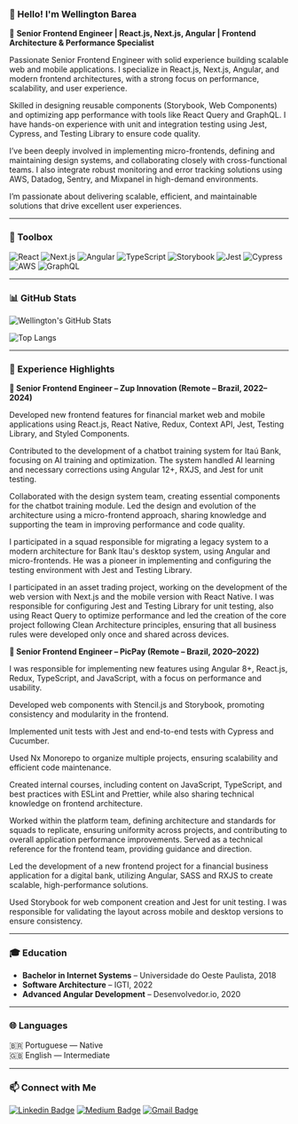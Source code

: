 ### 👋 Hello! I'm Wellington Barea

🎯 **Senior Frontend Engineer | React.js, Next.js, Angular | Frontend Architecture & Performance Specialist**

Passionate Senior Frontend Engineer with solid experience building scalable web and mobile applications. I specialize in React.js, Next.js, Angular, and modern frontend architectures, with a strong focus on performance, scalability, and user experience.

Skilled in designing reusable components (Storybook, Web Components) and optimizing app performance with tools like React Query and GraphQL. I have hands-on experience with unit and integration testing using Jest, Cypress, and Testing Library to ensure code quality.

I’ve been deeply involved in implementing micro-frontends, defining and maintaining design systems, and collaborating closely with cross-functional teams. I also integrate robust monitoring and error tracking solutions using AWS, Datadog, Sentry, and Mixpanel in high-demand environments.

I’m passionate about delivering scalable, efficient, and maintainable solutions that drive excellent user experiences.

---

### 🧰 Toolbox
![React](https://img.shields.io/badge/React-20232A?logo=react&logoColor=61DAFB)
![Next.js](https://img.shields.io/badge/Next.js-000000?logo=nextdotjs)
![Angular](https://img.shields.io/badge/Angular-DD0031?logo=angular)
![TypeScript](https://img.shields.io/badge/TypeScript-3178C6?logo=typescript)
![Storybook](https://img.shields.io/badge/Storybook-FF4785?logo=storybook)
![Jest](https://img.shields.io/badge/Jest-C21325?logo=jest)
![Cypress](https://img.shields.io/badge/Cypress-17202C?logo=cypress)
![AWS](https://img.shields.io/badge/AWS-232F3E?logo=amazon-aws)
![GraphQL](https://img.shields.io/badge/GraphQL-E10098?logo=graphql)

---

### 📊 GitHub Stats

![Wellington's GitHub Stats](https://github-readme-stats.vercel.app/api?username=wellbarea&show_icons=true&theme=dracula&hide_border=true)

![Top Langs](https://github-readme-stats.vercel.app/api/top-langs/?username=wellbarea&layout=compact&theme=dracula&hide_border=true)

---

### 💼 Experience Highlights

**🔹 Senior Frontend Engineer – Zup Innovation (Remote – Brazil, 2022–2024)**

  Developed new frontend features for financial market web and mobile applications using React.js, React Native, Redux, Context API, Jest, Testing Library, and Styled Components.
  
  Contributed to the development of a chatbot training system for Itaú Bank, focusing on AI training and optimization. The system handled AI learning and necessary corrections using Angular 12+, RXJS, and Jest for unit testing.
  
  Collaborated with the design system team, creating essential components for the chatbot training module. Led the design and evolution of the architecture using a micro-frontend approach, sharing knowledge and supporting the team in improving performance and code quality.
  
  I participated in a squad responsible for migrating a legacy system to a modern architecture for Bank Itau's desktop system, using Angular and micro-frontends. He was a pioneer in implementing and configuring the testing environment with Jest and Testing Library.
  
  I participated in an asset trading project, working on the development of the web version with Next.js and the mobile version with React Native. I was responsible for configuring Jest and Testing Library for unit testing, also using React Query to optimize performance and led the creation of the core project following Clean Architecture principles, ensuring that all business rules were developed only once and shared across devices.

**🔹 Senior Frontend Engineer – PicPay (Remote – Brazil, 2020–2022)**

  I was responsible for implementing new features using Angular 8+, React.js, Redux, TypeScript, and JavaScript, with a focus on performance and usability.
  
  Developed web components with Stencil.js and Storybook, promoting consistency and modularity in the frontend.
  
  Implemented unit tests with Jest and end-to-end tests with Cypress and Cucumber.
  
  Used Nx Monorepo to organize multiple projects, ensuring scalability and efficient code maintenance.
  
  Created internal courses, including content on JavaScript, TypeScript, and best practices with ESLint and Prettier, while also sharing technical knowledge on frontend architecture.
  
  Worked within the platform team, defining architecture and standards for squads to replicate, ensuring uniformity across projects, and contributing to overall application performance improvements. Served as a technical reference for the frontend team, providing guidance and direction.
  
  Led the development of a new frontend project for a financial business application for a digital bank, utilizing Angular, SASS and RXJS to create scalable, high-performance solutions. 
  
  Used Storybook for web component creation and Jest for unit testing. I was responsible for validating the layout across mobile and desktop versions to ensure consistency.

---

### 🎓 Education
- **Bachelor in Internet Systems** – Universidade do Oeste Paulista, 2018  
- **Software Architecture** – IGTI, 2022  
- **Advanced Angular Development** – Desenvolvedor.io, 2020  

---

### 🌐 Languages
🇧🇷 Portuguese — Native  
🇬🇧 English — Intermediate  

---

### 📫 Connect with Me

[![Linkedin Badge](https://img.shields.io/badge/-Wellington%20Barea-blue?style=flat-square&logo=Linkedin&logoColor=white&link=https://www.linkedin.com/in/wellington-bar%C3%AAa-043331226/)](https://www.linkedin.com/in/wellington-bar%C3%AAa-043331226/)
[![Medium Badge](https://img.shields.io/badge/-@wellingtongabriel90-black?style=flat-square&logo=Medium&logoColor=white&link=https://medium.com/@wellingtongabriel90)](https://medium.com/@wellingtongabriel90)
[![Gmail Badge](https://img.shields.io/badge/-wellingtongabriel90@gmail.com-c14438?style=flat-square&logo=Gmail&logoColor=white)](mailto:wellingtongabriel90@gmail.com)

